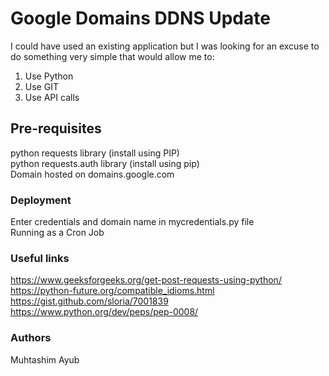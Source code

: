 # Google Domains DDNS Update

I could have used an existing application but I was looking for an excuse to do something very simple that would allow me to:

1. Use Python  
2. Use GIT  
3. Use API calls  

## Pre-requisites

python requests library (install using PIP)  
python requests.auth library (install using pip)  
Domain hosted on domains.google.com  

### Deployment

Enter credentials and domain name in mycredentials.py file  
Running as a Cron Job  

### Useful links

https://www.geeksforgeeks.org/get-post-requests-using-python/
https://python-future.org/compatible_idioms.html
https://gist.github.com/sloria/7001839
https://www.python.org/dev/peps/pep-0008/

### Authors

Muhtashim Ayub   

